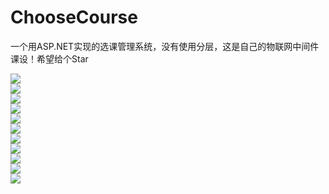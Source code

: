 # ChooseCourse
一个用ASP.NET实现的选课管理系统，没有使用分层，这是自己的物联网中间件课设！希望给个Star




<img src="https://github.com/sivanWu0222/ChooseCourse/blob/master/NET%E4%BB%8B%E7%BB%8D/%E5%AD%A6%E7%94%9F%E7%99%BB%E5%BD%95.png?raw=true"/><br />
<img src="https://github.com/sivanWu0222/ChooseCourse/blob/master/NET%E4%BB%8B%E7%BB%8D/%E5%AD%A6%E7%94%9F%E6%9F%A5%E7%9C%8B%E5%85%A8%E9%83%A8%E8%AF%BE%E7%A8%8B.png?raw=true"/><br />
<img src="https://github.com/sivanWu0222/ChooseCourse/blob/master/NET%E4%BB%8B%E7%BB%8D/%E5%AD%A6%E7%94%9F%E6%9F%A5%E7%9C%8B%E5%B7%B2%E9%80%89%E8%AF%BE%E7%A8%8B.png?raw=true"/><br />
<img src="https://github.com/sivanWu0222/ChooseCourse/blob/master/NET%E4%BB%8B%E7%BB%8D/%E5%AD%A6%E7%94%9F%E6%9F%A5%E8%AF%A2%E8%87%AA%E5%B7%B1%E7%9A%84%E8%AF%BE%E7%A8%8B%E6%88%90%E7%BB%A9.png?raw=true"/><br />
<img src="https://github.com/sivanWu0222/ChooseCourse/blob/master/NET%E4%BB%8B%E7%BB%8D/%E5%AD%A6%E8%BD%A6%E6%9F%A5%E7%9C%8B%E5%8F%AF%E9%80%89%E8%AF%BE%E7%A8%8B.png?raw=true"/><br />
<img src="https://github.com/sivanWu0222/ChooseCourse/blob/master/NET%E4%BB%8B%E7%BB%8D/%E6%9F%A5%E8%AF%A2%E5%AD%A6%E6%A0%A1%E7%9A%84%E7%B3%BB.png?raw=true"/><br />
<img src="https://github.com/sivanWu0222/ChooseCourse/blob/master/NET%E4%BB%8B%E7%BB%8D/%E6%9F%A5%E8%AF%A2%E5%AD%A6%E6%A0%A1%E7%9A%84%E9%99%A2.png?raw=true"/><br />
<img src="https://github.com/sivanWu0222/ChooseCourse/blob/master/NET%E4%BB%8B%E7%BB%8D/%E6%95%99%E5%B8%88%E7%99%BB%E5%BD%95.png?raw=true"/><br />
<img src="https://github.com/sivanWu0222/ChooseCourse/blob/master/NET%E4%BB%8B%E7%BB%8D/%E6%95%99%E5%B8%88%E5%BC%80%E5%8A%9E%E9%80%89%E4%BF%AE%E8%AF%BE%E7%A8%8B.png?raw=true"/><br />
<img src="https://github.com/sivanWu0222/ChooseCourse/blob/master/NET%E4%BB%8B%E7%BB%8D/%E6%95%99%E5%B8%88%E6%9F%A5%E8%AF%A2%E8%87%AA%E5%B7%B1%E6%89%80%E6%95%99%E8%AF%BE%E7%A8%8B%E7%9A%84%E6%88%90%E7%BB%A9.png?raw=true"/><br />
<img src="https://github.com/sivanWu0222/ChooseCourse/blob/master/NET%E4%BB%8B%E7%BB%8D/%E6%95%99%E5%B8%88%E7%99%BB%E8%AE%B0%E5%AD%A6%E7%94%9F%E6%88%90%E7%BB%A9.png?raw=true"/><br />


